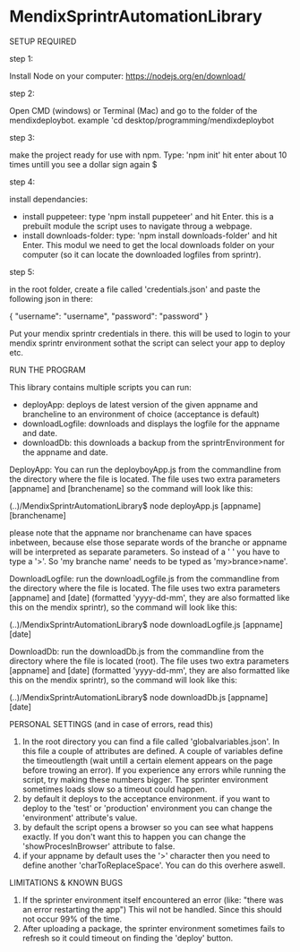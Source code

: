 # MendixSprintrAutomationLibrary

SETUP REQUIRED

step 1:

Install Node on your computer: https://nodejs.org/en/download/

step 2:

Open CMD (windows) or Terminal (Mac) and go to the folder of the mendixdeploybot.
example 'cd desktop/programming/mendixdeploybot

step 3:

make the project ready for use with npm. Type: 'npm init'
hit enter about 10 times untill you see a dollar sign again $

step 4:

install dependancies:
- install puppeteer: type  'npm install puppeteer'  and hit Enter. this is a prebuilt module the script uses to navigate throug a webpage.
- install downloads-folder: type:  'npm install downloads-folder'  and hit Enter. This modul we need to get the local downloads folder on your computer 
(so it can locate the downloaded logfiles from sprintr).

step 5:

in the root folder, create a file called 'credentials.json' and paste the following json in there:

{
    "username": "username",
    "password": "password"
}

Put your mendix sprintr credentials in there. this will be used to login to your mendix sprintr environment sothat 
the script can select your app to deploy etc.  



RUN THE PROGRAM

This library contains multiple scripts you can run:
- deployApp: deploys de latest version of the given appname and brancheline to an environment of choice (acceptance is default)
- downloadLogfile: downloads and displays the logfile for the appname and date.
- downloadDb: this downloads a backup from the sprintrEnvironment for the appname and date. 

DeployApp:
You can run the deployboyApp.js from the commandline from the directory where the file is located.
The file uses two extra parameters [appname] and [branchename] so the command will look like this:

(..)/MendixSprintrAutomationLibrary$ node deployApp.js [appname] [branchename]

please note that the appname nor branchename can have spaces inbetween, because else those separate words of the branche or appname will be 
interpreted as separate parameters. So instead of a ' ' you have to type a '>'. So 'my branche name' needs to be typed as 'my>brance>name'.

DownloadLogfile:
run the downloadLogfile.js from the commandline from the directory where the file is located.
The file uses two extra parameters [appname] and [date] (formatted 'yyyy-dd-mm', they are also formatted like this on the mendix sprintr),
so the command will look like this:

(..)/MendixSprintrAutomationLibrary$ node downloadLogfile.js [appname] [date]

DownloadDb:
run the downloadDb.js from the commandline from the directory where the file is located (root).
The file uses two extra parameters [appname] and [date] (formatted 'yyyy-dd-mm', they are also formatted like this on the mendix sprintr),
so the command will look like this:

(..)/MendixSprintrAutomationLibrary$ node downloadDb.js [appname] [date]



PERSONAL SETTINGS (and in case of errors, read this)

1. In the root directory you can find a file called 'globalvariables.json'. In this file a couple of attributes are defined. A couple of variables
define the timeoutlength (wait untill a certain element appears on the page before trowing an error). If you experience any errors while running the script,
try making these numbers bigger. The sprinter environment sometimes loads slow so a timeout could happen.
2. by default it deploys to the acceptance environment. if you want to deploy to the 'test' or 'production' environment you can change the 'environment' attribute's value. 
3. by default the script opens a browser so you can see what happens exactly. If you don't want this to happen you can change the 'showProcesInBrowser' attribute to false.
4. if your appname by default uses the '>' character then you need to define another 'charToReplaceSpace'. You can do this overhere aswell.




LIMITATIONS & KNOWN BUGS

1. If the sprinter environment itself encountered an error (like: "there was an error restarting the app") This wil not be handled. Since this should not occur 99% of the time.
2. After uploading a package, the sprinter environment sometimes fails to refresh so it could timeout on finding the 'deploy' button.
 
 
